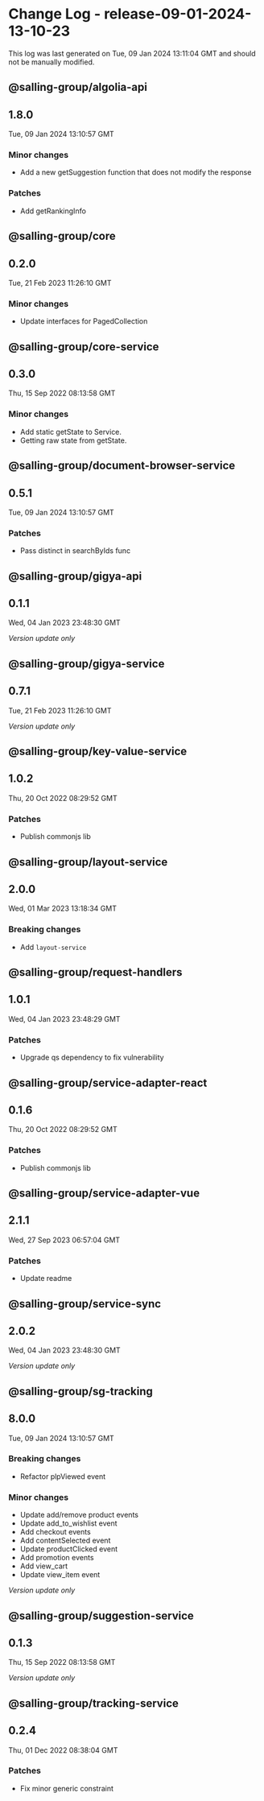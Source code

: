 # Change Log - release-09-01-2024-13-10-23

This log was last generated on Tue, 09 Jan 2024 13:11:04 GMT and should not be manually modified.

## @salling-group/algolia-api
## 1.8.0
Tue, 09 Jan 2024 13:10:57 GMT

### Minor changes

- Add a new getSuggestion function that does not modify the response

### Patches

- Add getRankingInfo

## @salling-group/core
## 0.2.0
Tue, 21 Feb 2023 11:26:10 GMT

### Minor changes

- Update interfaces for PagedCollection

## @salling-group/core-service
## 0.3.0
Thu, 15 Sep 2022 08:13:58 GMT

### Minor changes

- Add static getState to Service.
- Getting raw state from getState.

## @salling-group/document-browser-service
## 0.5.1
Tue, 09 Jan 2024 13:10:57 GMT

### Patches

- Pass distinct in searchByIds func

## @salling-group/gigya-api
## 0.1.1
Wed, 04 Jan 2023 23:48:30 GMT

_Version update only_

## @salling-group/gigya-service
## 0.7.1
Tue, 21 Feb 2023 11:26:10 GMT

_Version update only_

## @salling-group/key-value-service
## 1.0.2
Thu, 20 Oct 2022 08:29:52 GMT

### Patches

- Publish commonjs lib

## @salling-group/layout-service
## 2.0.0
Wed, 01 Mar 2023 13:18:34 GMT

### Breaking changes

- Add `layout-service`

## @salling-group/request-handlers
## 1.0.1
Wed, 04 Jan 2023 23:48:29 GMT

### Patches

- Upgrade qs dependency to fix vulnerability

## @salling-group/service-adapter-react
## 0.1.6
Thu, 20 Oct 2022 08:29:52 GMT

### Patches

- Publish commonjs lib

## @salling-group/service-adapter-vue
## 2.1.1
Wed, 27 Sep 2023 06:57:04 GMT

### Patches

- Update readme

## @salling-group/service-sync
## 2.0.2
Wed, 04 Jan 2023 23:48:30 GMT

_Version update only_

## @salling-group/sg-tracking
## 8.0.0
Tue, 09 Jan 2024 13:10:57 GMT

### Breaking changes

- Refactor plpViewed event

### Minor changes

- Update add/remove product events
- Update add_to_wishlist event
- Add checkout events
- Add contentSelected event
- Update productClicked event
- Add promotion events
- Add view_cart
- Update view_item event

_Version update only_

## @salling-group/suggestion-service
## 0.1.3
Thu, 15 Sep 2022 08:13:58 GMT

_Version update only_

## @salling-group/tracking-service
## 0.2.4
Thu, 01 Dec 2022 08:38:04 GMT

### Patches

- Fix minor generic constraint

